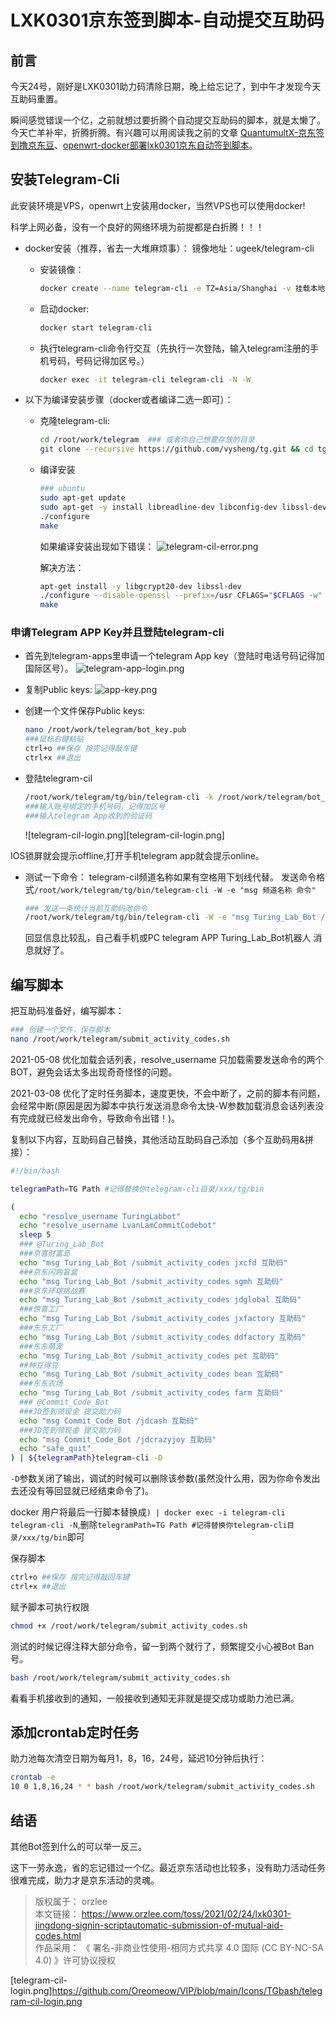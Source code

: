 # LXK0301京东签到脚本-自动提交互助码

## 前言
今天24号，刚好是LXK0301助力码清除日期，晚上给忘记了，到中午才发现今天互助码重置。

瞬间感觉错误一个亿，之前就想过要折腾个自动提交互助码的脚本，就是太懒了。今天亡羊补牢，折腾折腾。有兴趣可以用阅读我之前的文章
[QuantumultX-京东签到撸京东豆](https://www.orzlee.com/toss/2020/12/22/quantumultX-jingdong-signin-to-lu-jingdong-bean.html)、[openwrt-docker部署lxk0301京东自动签到脚本](https://www.orzlee.com/toss/2021/02/08/openwrt-docker-deploys-lxk0301-jingdong-automatic-signin-script.html)。

## 安装Telegram-Cli
此安装环境是VPS，openwrt上安装用docker，当然VPS也可以使用docker!

科学上网必备，没有一个良好的网络环境为前提都是白折腾！！！

- docker安装（推荐，省去一大堆麻烦事）：
  镜像地址：ugeek/telegram-cli

  - 安装镜像：
    ``` sh
    docker create --name telegram-cli -e TZ=Asia/Shanghai -v 挂载本地目录:/root/.telegram-cli ugeek/telegram-cli:amd64
    ```
  - 启动docker:
    ``` sh
    docker start telegram-cli
    ```
  - 执行telegram-cli命令行交互（先执行一次登陆，输入telegram注册的手机号码，号码记得加区号。）
    ``` sh
    docker exec -it telegram-cli telegram-cli -N -W
    ```
- 以下为编译安装步骤（docker或者编译二选一即可）：

  - 克隆telegram-cli:
    ``` sh
    cd /root/work/telegram  ### 或者你自己想要存放的目录
    git clone --recursive https://github.com/vysheng/tg.git && cd tg
    ```
  - 编译安装
    ``` sh
    ### ubuntu
    sudo apt-get update
    sudo apt-get -y install libreadline-dev libconfig-dev libssl-dev lua5.2 liblua5.2-dev libevent-dev libjansson-dev libpython-dev make
    ./configure
    make
    ```
    如果编译安装出现如下错误：
    ![telegram-cil-error.png][telegram-cil-error.png]

    解决方法：
    ``` sh
    apt-get install -y libgcrypt20-dev libssl-dev
    ./configure --disable-openssl --prefix=/usr CFLAGS="$CFLAGS -w"
    make
    ```

### 申请Telegram APP Key并且登陆telegram-cli
- 首先到telegram-apps里申请一个telegram App key（登陆时电话号码记得加国际区号）。
  ![telegram-app-login.png][telegram-app-login.png]

- 复制Public keys:
  ![app-key.png][app-key.png]

- 创建一个文件保存Public keys:
  ``` sh
  nano /root/work/telegram/bot_key.pub
  ###鼠标右键粘贴
  ctrl+o ##保存 按完记得敲车键
  ctrl+x ##退出
  ```
- 登陆telegram-cil
  ``` sh
  /root/work/telegram/tg/bin/telegram-cli -k /root/work/telegram/bot_key.pub
  ###输入账号绑定的手机号码，记得加区号
  ###输入telegram App收到的验证码
  ```
  ![telegram-cil-login.png][telegram-cil-login.png]

IOS锁屏就会提示offline,打开手机telegram app就会提示online。

- 测试一下命令：
  telegram-cil频道名称如果有空格用下划线代替。
  发送命令格式`/root/work/telegram/tg/bin/telegram-cli -W -e "msg 频道名称 命令"`
  
  ``` sh
  ### 发送一条统计当前互助码池命令
  /root/work/telegram/tg/bin/telegram-cli -W -e "msg Turing_Lab_Bot /count_activity_codes"
  ```
  
  回显信息比较乱，自己看手机或PC telegram APP Turing_Lab_Bot机器人 消息就好了。

## 编写脚本
把互助码准备好，编写脚本：
``` sh
### 创建一个文件，保存脚本
nano /root/work/telegram/submit_activity_codes.sh
```
2021-05-08 优化加载会话列表，resolve_username 只加载需要发送命令的两个BOT，避免会话太多出现奇奇怪怪的问题。

2021-03-08 优化了定时任务脚本，速度更快，不会中断了，之前的脚本有问题，会经常中断(原因是因为脚本中执行发送消息命令太快-W参数加载消息会话列表没有完成就已经发出命令，导致命令出错！)。

复制以下内容，互助码自己替换，其他活动互助码自己添加（多个互助码用&拼接）：
``` sh
#!/bin/bash

telegramPath=TG Path #记得替换你telegram-cli目录/xxx/tg/bin

(
  echo "resolve_username TuringLabbot"
  echo "resolve_username LvanLamCommitCodebot"
  sleep 5
  ### @Turing_Lab_Bot
  ###京喜财富岛
  echo "msg Turing_Lab_Bot /submit_activity_codes jxcfd 互助码"
  ###京东闪购盲盒
  echo "msg Turing_Lab_Bot /submit_activity_codes sgmh 互助码"
  ###京东环球挑战赛
  echo "msg Turing_Lab_Bot /submit_activity_codes jdglobal 互助码"
  ###惊喜工厂
  echo "msg Turing_Lab_Bot /submit_activity_codes jxfactory 互助码"
  ###东东工厂
  echo "msg Turing_Lab_Bot /submit_activity_codes ddfactory 互助码"
  ###东东萌宠
  echo "msg Turing_Lab_Bot /submit_activity_codes pet 互助码"
  ##种豆得豆
  echo "msg Turing_Lab_Bot /submit_activity_codes bean 互助码"
  ###东东农场
  echo "msg Turing_Lab_Bot /submit_activity_codes farm 互助码"
  ### @Commit_Code_Bot
  ###JD签到领现金 提交助力码
  echo "msg Commit_Code_Bot /jdcash 互助码"
  ###JD签到领现金 提交助力码
  echo "msg Commit_Code_Bot /jdcrazyjoy 互助码"
  echo "safe_quit"
) | ${telegramPath}telegram-cli -D
```
`-D`参数关闭了输出，调试的时候可以删除该参数(虽然没什么用，因为你命令发出去还没有等回显就已经结束命令了)。

docker 用户将最后一行脚本替换成`) | docker exec -i telegram-cli telegram-cli -N`,删除`telegramPath=TG Path #记得替换你telegram-cli目录/xxx/tg/bin`即可

保存脚本
``` sh
ctrl+o ##保存 按完记得敲回车键
ctrl+x ##退出
```
赋予脚本可执行权限
``` sh
chmod +x /root/work/telegram/submit_activity_codes.sh
```
测试的时候记得注释大部分命令，留一到两个就行了，频繁提交小心被Bot Ban号。
``` sh
bash /root/work/telegram/submit_activity_codes.sh
```
看看手机接收到的通知，一般接收到通知无非就是提交成功或助力池已满。

## 添加crontab定时任务
助力池每次清空日期为每月1，8，16，24号，延迟10分钟后执行：
``` sh
crontab -e
10 0 1,8,16,24 * * bash /root/work/telegram/submit_activity_codes.sh
```
## 结语
其他Bot签到什么的可以举一反三。

这下一劳永逸，省的忘记错过一个亿。最近京东活动也比较多，没有助力活动任务很难完成，助力才是京东活动的灵魂。

> 版权属于： orzlee  
> 本文链接： https://www.orzlee.com/toss/2021/02/24/lxk0301-jingdong-signin-scriptautomatic-submission-of-mutual-aid-codes.html  
> 作品采用： 《 署名-非商业性使用-相同方式共享 4.0 国际 (CC BY-NC-SA 4.0) 》许可协议授权


[telegram-cil-error.png]:https://github.com/Oreomeow/VIP/blob/main/Icons/TGbash/telegram-cil-error.png  
[telegram-app-login.png]:https://github.com/Oreomeow/VIP/blob/main/Icons/TGbash/telegram-app-error.png  
[app-key.png]:https://github.com/Oreomeow/VIP/blob/main/Icons/TGbash/app-key.png  
[telegram-cil-login.png]https://github.com/Oreomeow/VIP/blob/main/Icons/TGbash/telegram-cil-login.png  
